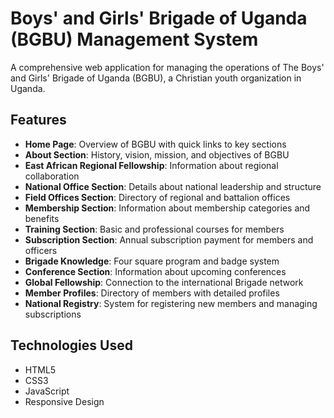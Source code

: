 # Boys' and Girls' Brigade of Uganda (BGBU) Management System

A comprehensive web application for managing the operations of The Boys' and Girls' Brigade of Uganda (BGBU), a Christian youth organization in Uganda.

## Features

- **Home Page**: Overview of BGBU with quick links to key sections
- **About Section**: History, vision, mission, and objectives of BGBU
- **East African Regional Fellowship**: Information about regional collaboration
- **National Office Section**: Details about national leadership and structure
- **Field Offices Section**: Directory of regional and battalion offices
- **Membership Section**: Information about membership categories and benefits
- **Training Section**: Basic and professional courses for members
- **Subscription Section**: Annual subscription payment for members and officers
- **Brigade Knowledge**: Four square program and badge system
- **Conference Section**: Information about upcoming conferences
- **Global Fellowship**: Connection to the international Brigade network
- **Member Profiles**: Directory of members with detailed profiles
- **National Registry**: System for registering new members and managing subscriptions

## Technologies Used

- HTML5
- CSS3
- JavaScript
- Responsive Design
